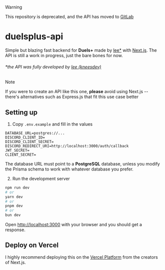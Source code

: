 > [!WARNING]  
> This repository is deprecated, and the API has moved to [GitLab](https://gitlab.com/kneesdev/duelsplus-api)

# duelsplus-api
Simple but blazing fast backend for **Duels+** made by [lee*](https://github.com/kneesdev) with [Next.js](https://nextjs.org). The API is still a work in progress, just the bare bones for now.
###### *the API was fully developed by [lee (kneesdev)](https://github.com/kneesdev)

> [!NOTE]  
> If you were to create an API like this one, **please** avoid using Next.js -- there's alternatives such as Express.js that fit this use case better

## Setting up

1. Copy `.env.example` and fill in the values
```env
DATABASE_URL=postgres://...
DISCORD_CLIENT_ID=
DISCORD_CLIENT_SECRET=
DISCORD_REDIRECT_URI=http://localhost:3000/auth/callback
JWT_SECRET=
CLIENT_SECRET=
```

The database URL must point to a **PostgreSQL** database, unless you modify the Prisma schema to work with whatever database you prefer.

2. Run the development server

```bash
npm run dev
# or
yarn dev
# or
pnpm dev
# or
bun dev
```

Open [http://localhost:3000](http://localhost:3000) with your browser and you should get a response.

## Deploy on Vercel

I highly recommend deploying this on the [Vercel Platform](https://vercel.com/new) from the creators of Next.js.
